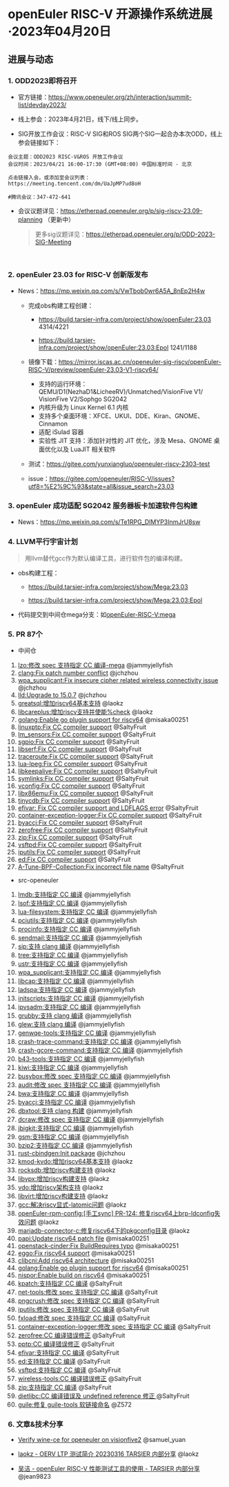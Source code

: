 # openEuler RISC-V 开源操作系统进展·2023年04月20日



## 进展与动态

### 1. ODD2023即将召开

- 官方链接：https://www.openeuler.org/zh/interaction/summit-list/devday2023/

- 线上参会：2023年4月21日，线下/线上同步。
- SIG开放工作会议：RISC-V SIG和ROS SIG两个SIG一起合办本次ODD，线上参会链接如下：

```
会议主题：ODD2023 RISC-V&ROS 开放工作会议
会议时间：2023/04/21 16:00-17:30 (GMT+08:00) 中国标准时间 - 北京

点击链接入会，或添加至会议列表：
https://meeting.tencent.com/dm/UaJpMP7ud8oH

#腾讯会议：347-472-641
```

- 会议议题详见：https://etherpad.openeuler.org/p/sig-riscv-23.09-planning  （更新中）

  > 更多sig议题详见：https://etherpad.openeuler.org/p/ODD-2023-SIG-Meeting

​		

### 2. openEuler 23.03 for RISC-V 创新版发布

- News：https://mp.weixin.qq.com/s/VwTbob0wr6A5A_8nEp2H4w

   - 完成obs构建工程创建：

     - https://build.tarsier-infra.com/project/show/openEuler:23.03    4314/4221

     - https://build.tarsier-infra.com/project/show/openEuler:23.03:Epol 1241/1188

   - 镜像下载：https://mirror.iscas.ac.cn/openeuler-sig-riscv/openEuler-RISC-V/preview/openEuler-23.03-V1-riscv64/

     - 支持的运行环境：QEMU/D1(NezhaD1&LicheeRV)/Unmatched/VisionFive V1/ VisionFive V2/Sophgo SG2042
     - 内核升级为 Linux Kernel 6.1 内核
     - 支持多个桌面环境：XFCE、UKUI、DDE、Kiran、GNOME、Cinnamon
     - 适配 iSulad 容器
     - 实验性 JIT 支持：添加针对性的 JIT 优化，涉及 Mesa、GNOME 桌面优化以及 LuaJIT 相关软件
     
   - 测试：https://gitee.com/yunxiangluo/openeuler-riscv-2303-test

   - issue：https://gitee.com/openeuler/RISC-V/issues?utf8=%E2%9C%93&state=all&issue_search=23.03

     

### 3. openEuler 成功适配 SG2042 服务器板卡加速软件包构建

- News：https://mp.weixin.qq.com/s/Te1RPG_DlMYP3InmJrU8sw



### 4. LLVM平行宇宙计划

> 用llvm替代gcc作为默认编译工具，进行软件包的编译构建。

- obs构建工程：

  - https://build.tarsier-infra.com/project/show/Mega:23.03


  - https://build.tarsier-infra.com/project/show/Mega:23.03:Epol

- 代码提交到中间仓mega分支：如[openEuler-RISC-V:mega](https://gitee.com/openeuler-risc-v/traceroute/tree/mega)



### 5. PR 87个

- 中间仓

1. [lzo:修改 spec 支持指定 CC 编译-mega](https://gitee.com/openeuler-risc-v/lzo/pulls/3)  @jammyjellyfish
2. [clang:Fix patch number conflict](https://gitee.com/openeuler-risc-v/clang/pulls/4)  @jchzhou
3. [wpa_supplicant:Fix insecure cipher related wireless connectivity issue](https://gitee.com/openeuler-risc-v/wpa_supplicant/pulls/1)  @jchzhou
4. [lld:Upgrade to 15.0.7](https://gitee.com/openeuler-risc-v/lld/pulls/1)  @jchzhou
5. [greatsql:增加riscv64基本支持](https://gitee.com/openeuler-risc-v/greatsql/pulls/1)  @laokz
6. [libcareplus:增加riscv支持并使能%check](https://gitee.com/openeuler-risc-v/libcareplus/pulls/1)  @laokz
7. [golang:Enable go plugin support for riscv64](https://gitee.com/openeuler-risc-v/golang/pulls/3)  @misaka00251
8. [linuxptp:Fix CC compiler support](https://gitee.com/openeuler-risc-v/linuxptp/pulls/1)  @SaltyFruit
9. [lm_sensors:Fix CC compiler support](https://gitee.com/openeuler-risc-v/lm_sensors/pulls/1)  @SaltyFruit
10. [sgpio:Fix CC compiler support](https://gitee.com/openeuler-risc-v/sgpio/pulls/1)  @SaltyFruit
11. [libserf:Fix CC compiler support](https://gitee.com/openeuler-risc-v/libserf/pulls/1)  @SaltyFruit
12. [traceroute:Fix CC compiler support](https://gitee.com/openeuler-risc-v/traceroute/pulls/1)  @SaltyFruit
13. [lua-lpeg:Fix CC compiler support](https://gitee.com/openeuler-risc-v/lua-lpeg/pulls/1)  @SaltyFruit
14. [libkeepalive:Fix CC compiler support](https://gitee.com/openeuler-risc-v/libkeepalive/pulls/1)  @SaltyFruit
15. [symlinks:Fix CC compiler support](https://gitee.com/openeuler-risc-v/symlinks/pulls/1)  @SaltyFruit
16. [vconfig:Fix CC compiler support](https://gitee.com/openeuler-risc-v/vconfig/pulls/1)  @SaltyFruit
17. [libx86emu:Fix CC compiler support](https://gitee.com/openeuler-risc-v/libx86emu/pulls/1)  @SaltyFruit
18. [tinycdb:Fix CC compiler support](https://gitee.com/openeuler-risc-v/tinycdb/pulls/1)  @SaltyFruit
19. [efivar: Fix CC compiler support and LDFLAGS error](https://gitee.com/openeuler-risc-v/efivar/pulls/4)  @SaltyFruit
20. [container-exception-logger:Fix CC compiler support](https://gitee.com/openeuler-risc-v/container-exception-logger/pulls/2)  @SaltyFruit
21. [byaccj:Fix CC compiler support](https://gitee.com/openeuler-risc-v/byaccj/pulls/2)  @SaltyFruit
22. [zerofree:Fix CC compiler support](https://gitee.com/openeuler-risc-v/zerofree/pulls/3)  @SaltyFruit
23. [zip:Fix CC compiler support](https://gitee.com/openeuler-risc-v/zip/pulls/1)  @SaltyFruit
24. [vsftpd:Fix CC compiler support](https://gitee.com/openeuler-risc-v/vsftpd/pulls/1)  @SaltyFruit
25. [iputils:Fix CC compiler support](https://gitee.com/openeuler-risc-v/iputils/pulls/2)  @SaltyFruit
26. [ed:Fix CC compiler support](https://gitee.com/openeuler-risc-v/ed/pulls/2)  @SaltyFruit
27. [A-Tune-BPF-Collection:Fix incorrect file name](https://gitee.com/openeuler-risc-v/A-Tune-BPF-Collection/pulls/2)  @SaltyFruit

- src-openeuler

1. [lmdb:支持指定 CC 编译](https://gitee.com/src-openeuler/lmdb/pulls/34)  @jammyjellyfish
2. [lsof:支持指定 CC 编译](https://gitee.com/src-openeuler/lsof/pulls/40)  @jammyjellyfish
3. [lua-filesystem:支持指定 CC 编译](https://gitee.com/src-openeuler/lua-filesystem/pulls/6)  @jammyjellyfish
4. [pciutils:支持指定 CC 编译](https://gitee.com/src-openeuler/pciutils/pulls/31)  @jammyjellyfish
5. [procinfo:支持指定 CC 编译](https://gitee.com/src-openeuler/procinfo/pulls/8)  @jammyjellyfish
6. [sendmail:支持指定 CC 编译](https://gitee.com/src-openeuler/sendmail/pulls/57)  @jammyjellyfish
7. [sip:支持 clang 编译](https://gitee.com/src-openeuler/sip/pulls/12)  @jammyjellyfish
8. [tree:支持指定 CC 编译](https://gitee.com/src-openeuler/tree/pulls/28)  @jammyjellyfish
9. [ustr:支持指定 CC 编译](https://gitee.com/src-openeuler/ustr/pulls/6)  @jammyjellyfish
10. [wpa_supplicant:支持指定 CC 编译](https://gitee.com/src-openeuler/wpa_supplicant/pulls/38)  @jammyjellyfish
11. [libcap:支持指定 CC 编译](https://gitee.com/src-openeuler/libcap/pulls/39)  @jammyjellyfish
12. [ladspa:支持指定 CC 编译](https://gitee.com/src-openeuler/ladspa/pulls/20)  @jammyjellyfish
13. [initscripts:支持指定 CC 编译](https://gitee.com/src-openeuler/initscripts/pulls/40)  @jammyjellyfish
14. [ipvsadm:支持指定 CC 编译](https://gitee.com/src-openeuler/ipvsadm/pulls/13)  @jammyjellyfish
15. [grubby:支持 clang 编译](https://gitee.com/src-openeuler/grubby/pulls/46)  @jammyjellyfish
16. [glew:支持 clang 编译](https://gitee.com/src-openeuler/glew/pulls/20)  @jammyjellyfish
17. [genwqe-tools:支持指定 CC 编译](https://gitee.com/src-openeuler/genwqe-tools/pulls/2)  @jammyjellyfish
18. [crash-trace-command:支持指定 CC 编译](https://gitee.com/src-openeuler/crash-trace-command/pulls/11)  @jammyjellyfish
19. [crash-gcore-command:支持指定 CC 编译](https://gitee.com/src-openeuler/crash-gcore-command/pulls/7)  @jammyjellyfish
20. [b43-tools:支持指定 CC 编译](https://gitee.com/src-openeuler/b43-tools/pulls/7)  @jammyjellyfish
21. [kiwi:支持指定 CC 编译](https://gitee.com/src-openeuler/kiwi/pulls/106)  @jammyjellyfish
22. [busybox:修改 spec 支持指定 CC 编译](https://gitee.com/src-openeuler/busybox/pulls/83)  @jammyjellyfish
23. [audit:修改 spec 支持指定 CC 编译](https://gitee.com/src-openeuler/audit/pulls/78)  @jammyjellyfish
24. [bwa:支持指定 CC 编译](https://gitee.com/src-openeuler/bwa/pulls/4)  @jammyjellyfish
25. [byaccj:支持指定 CC 编译](https://gitee.com/src-openeuler/byaccj/pulls/6)  @jammyjellyfish
26. [dbxtool:支持 clang 构建](https://gitee.com/src-openeuler/dbxtool/pulls/9)  @jammyjellyfish
27. [dcraw:修改 spec 支持指定 CC 编译](https://gitee.com/src-openeuler/dcraw/pulls/7)  @jammyjellyfish
28. [jbigkit:支持指定 CC 编译](https://gitee.com/src-openeuler/jbigkit/pulls/20)  @jammyjellyfish
29. [gsm:支持指定 CC 编译](https://gitee.com/src-openeuler/gsm/pulls/9)  @jammyjellyfish
30. [bzip2:支持指定 CC 编译](https://gitee.com/src-openeuler/bzip2/pulls/14)  @jammyjellyfish
31. [rust-cbindgen:Init package](https://gitee.com/src-openeuler/rust-cbindgen/pulls/3)  @jchzhou
32. [kmod-kvdo:增加riscv64基本支持](https://gitee.com/src-openeuler/kmod-kvdo/pulls/25)  @laokz
33. [rocksdb:增加riscv构建支持](https://gitee.com/src-openeuler/rocksdb/pulls/20)  @laokz
34. [libvpx:增加riscv构建支持](https://gitee.com/src-openeuler/libvpx/pulls/6)  @laokz
35. [vdo:增加riscv架构支持](https://gitee.com/src-openeuler/vdo/pulls/12)  @laokz
36. [libvirt:增加riscv构建支持](https://gitee.com/src-openeuler/libvirt/pulls/221)  @laokz
37. [gcc:解决riscv显式-latomic问题](https://gitee.com/src-openeuler/gcc/pulls/263)  @laokz
38. [openEuler-rpm-config:[手工sync] PR-124: 修复riscv64上brp-ldconfig失效问题](https://gitee.com/src-openeuler/openEuler-rpm-config/pulls/129)  @laokz
39. [mariadb-connector-c:修复riscv64下的pkgconfig目录](https://gitee.com/src-openeuler/mariadb-connector-c/pulls/44)  @laokz
40. [papi:Update riscv64 patch file](https://gitee.com/src-openeuler/papi/pulls/22)  @misaka00251
41. [openstack-cinder:Fix BuildRequires typo](https://gitee.com/src-openeuler/openstack-cinder/pulls/43)  @misaka00251
42. [eggo:Fix riscv64 support](https://gitee.com/src-openeuler/eggo/pulls/57)  @misaka00251
43. [clibcni:Add riscv64 architecture](https://gitee.com/src-openeuler/clibcni/pulls/149)  @misaka00251
44. [golang:Enable go plugin support for riscv64](https://gitee.com/src-openeuler/golang/pulls/180)  @misaka00251
45. [nispor:Enable build on riscv64](https://gitee.com/src-openeuler/nispor/pulls/2)  @misaka00251
46. [kpatch:支持指定 CC 编译](https://gitee.com/src-openeuler/kpatch/pulls/84)  @SaltyFruit
47. [net-tools:修改 spec 支持指定 CC 编译](https://gitee.com/src-openeuler/net-tools/pulls/23)  @SaltyFruit
48. [pngcrush:修改 spec 支持指定 CC 编译](https://gitee.com/src-openeuler/pngcrush/pulls/9)  @SaltyFruit
49. [iputils:修改 spec 支持指定 CC 编译](https://gitee.com/src-openeuler/iputils/pulls/65)  @SaltyFruit
50. [fxload:修改 spec 支持指定 CC 编译](https://gitee.com/src-openeuler/fxload/pulls/26)  @SaltyFruit
51. [container-exception-logger:修改 spec 支持指定 CC 编译](https://gitee.com/src-openeuler/container-exception-logger/pulls/27)  @SaltyFruit
52. [zerofree:CC 编译错误修正](https://gitee.com/src-openeuler/zerofree/pulls/4)  @SaltyFruit
53. [pptp:CC 编译错误修正](https://gitee.com/src-openeuler/pptp/pulls/4)  @SaltyFruit
54. [efivar:支持指定 CC 编译](https://gitee.com/src-openeuler/efivar/pulls/27)  @SaltyFruit
55. [ed:支持指定 CC 编译](https://gitee.com/src-openeuler/ed/pulls/9)  @SaltyFruit
56. [vsftpd:支持指定 CC 编译](https://gitee.com/src-openeuler/vsftpd/pulls/9)  @SaltyFruit
57. [wireless-tools:CC 编译错误修正](https://gitee.com/src-openeuler/wireless-tools/pulls/6)  @SaltyFruit
58. [zip:支持指定 CC 编译](https://gitee.com/src-openeuler/zip/pulls/31)  @SaltyFruit
59. [dietlibc:CC 编译错误及 undefined reference 修正 ](https://gitee.com/src-openeuler/dietlibc/pulls/17)  @SaltyFruit
60. [guile:修复 guile-tools 软链接命名](https://gitee.com/src-openeuler/guile/pulls/22)  @Z572



### 6. 文章&技术分享

- [Verify wine-ce for openeuler on visionfive2](https://gitee.com/samuel_yuan/riscv-openeuler-visionfive/blob/master/chapter2-Verify-openeuler-GUI-APP-on-visionfive/Verify-wine-ce-for-openeuler-on-visionfive.md)  @samuel_yuan

- [laokz - OERV LTP 测试简介 20230316 TARSIER 内部分享](https://www.bilibili.com/video/BV1Eg4y137rq/) @laokz

- [吴洁 - openEuler RISC-V 性能测试工具的使用 - TARSIER 内部分享](https://www.bilibili.com/video/BV1uV4y1o7UF/)   @jean9823

  
